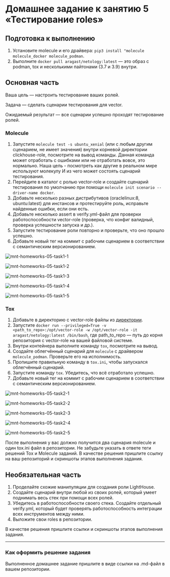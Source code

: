 # Домашнее задание к занятию 5 «Тестирование roles»

## Подготовка к выполнению

1. Установите molecule и его драйвера: `pip3 install "molecule molecule_docker molecule_podman`.
2. Выполните `docker pull aragast/netology:latest` —  это образ с podman, tox и несколькими пайтонами (3.7 и 3.9) внутри.

## Основная часть

Ваша цель — настроить тестирование ваших ролей. 

Задача — сделать сценарии тестирования для vector. 

Ожидаемый результат — все сценарии успешно проходят тестирование ролей.

### Molecule

1. Запустите  `molecule test -s ubuntu_xenial` (или с любым другим сценарием, не имеет значения) внутри корневой директории clickhouse-role, посмотрите на вывод команды. Данная команда может отработать с ошибками или не отработать вовсе, это нормально. Наша цель - посмотреть как другие в реальном мире используют молекулу И из чего может состоять сценарий тестирования.
2. Перейдите в каталог с ролью vector-role и создайте сценарий тестирования по умолчанию при помощи `molecule init scenario --driver-name docker`.
3. Добавьте несколько разных дистрибутивов (oraclelinux:8, ubuntu:latest) для инстансов и протестируйте роль, исправьте найденные ошибки, если они есть.
4. Добавьте несколько assert в verify.yml-файл для  проверки работоспособности vector-role (проверка, что конфиг валидный, проверка успешности запуска и др.). 
5. Запустите тестирование роли повторно и проверьте, что оно прошло успешно.
5. Добавьте новый тег на коммит с рабочим сценарием в соответствии с семантическим версионированием.

![mnt-homeworks-05-task1-1](https://github.com/user-attachments/assets/c10b1730-bdd6-48f8-b9c2-babfe62e0631)

![mnt-homeworks-05-task1-2](https://github.com/user-attachments/assets/5d0aeef1-9863-4b11-92d3-025a9c84f138)

![mnt-homeworks-05-task1-3](https://github.com/user-attachments/assets/f9f4ac61-2cd5-4820-b4f6-853eceb0577a)

![mnt-homeworks-05-task1-4](https://github.com/user-attachments/assets/0ae457b7-a2d3-495f-afb7-94e59cb76c99)

![mnt-homeworks-05-task1-5](https://github.com/user-attachments/assets/60786459-4495-4c52-915c-e2ab57988f73)

### Tox

1. Добавьте в директорию с vector-role файлы из [директории](./example).
2. Запустите `docker run --privileged=True -v <path_to_repo>:/opt/vector-role -w /opt/vector-role -it aragast/netology:latest /bin/bash`, где path_to_repo — путь до корня репозитория с vector-role на вашей файловой системе.
3. Внутри контейнера выполните команду `tox`, посмотрите на вывод.
5. Создайте облегчённый сценарий для `molecule` с драйвером `molecule_podman`. Проверьте его на исполнимость.
6. Пропишите правильную команду в `tox.ini`, чтобы запускался облегчённый сценарий.
8. Запустите команду `tox`. Убедитесь, что всё отработало успешно.
9. Добавьте новый тег на коммит с рабочим сценарием в соответствии с семантическим версионированием.

![mnt-homeworks-05-task2-1](https://github.com/user-attachments/assets/974357d0-6ec2-4c6b-a665-044b27fa242f)

![mnt-homeworks-05-task2-2](https://github.com/user-attachments/assets/0532d18b-e89c-4169-a46e-0216c36c8d3b)

![mnt-homeworks-05-task2-3](https://github.com/user-attachments/assets/06fecce5-da29-46fa-8804-f34df8a301ab)

![mnt-homeworks-05-task2-4](https://github.com/user-attachments/assets/e9ed0e4d-c464-4ff3-8a72-91fa2dbd8b72)

![mnt-homeworks-05-task2-5](https://github.com/user-attachments/assets/13056ae1-e823-4282-b0c3-ee83e342e384)

После выполнения у вас должно получится два сценария molecule и один tox.ini файл в репозитории. Не забудьте указать в ответе теги решений Tox и Molecule заданий. В качестве решения пришлите ссылку на  ваш репозиторий и скриншоты этапов выполнения задания. 

## Необязательная часть

1. Проделайте схожие манипуляции для создания роли LightHouse.
2. Создайте сценарий внутри любой из своих ролей, который умеет поднимать весь стек при помощи всех ролей.
3. Убедитесь в работоспособности своего стека. Создайте отдельный verify.yml, который будет проверять работоспособность интеграции всех инструментов между ними.
4. Выложите свои roles в репозитории.

В качестве решения пришлите ссылки и скриншоты этапов выполнения задания.

---

### Как оформить решение задания

Выполненное домашнее задание пришлите в виде ссылки на .md-файл в вашем репозитории.
